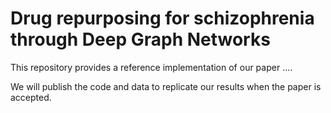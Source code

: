 # Drug repurposing for schizophrenia through Deep Graph Networks
This repository provides a reference implementation of our paper ....

We will publish the code and data to replicate our results when the paper is accepted.
